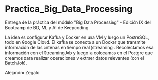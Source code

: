 # Practica_Big_Data_Processing
Entrega de la práctica del módulo "Big Data Processing" - Edición IX del Bootcamp de BD, ML y AI de Keepcoding

La idea es configurar Kafka y Docker en una VM y luego un PostreSQL, todo en Google Cloud.
El kafka se conecta a un Docker que transmite información de las antenas en tiempo real (streaming).
Recolectamos esa información con el StreamingJob y luego la colocamos en el Postgre que creamos para realizar operaciones y extraer datos relevantes (con el BatchJob).


Alejandro Zegalo
